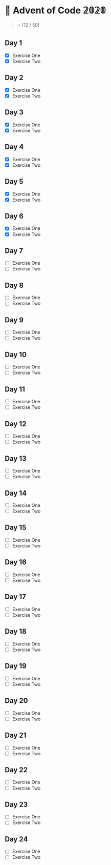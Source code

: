# 🎄 Advent of Code 𝟚𝟘𝟚𝟘

> ⭐ [12 / 50]

## Day 1

- [x] Exercise One
- [x] Exercise Two

## Day 2

- [x] Exercise One
- [x] Exercise Two

## Day 3

- [x] Exercise One
- [x] Exercise Two

## Day 4

- [x] Exercise One
- [x] Exercise Two

## Day 5

- [x] Exercise One
- [x] Exercise Two

## Day 6

- [x] Exercise One
- [x] Exercise Two

## Day 7

- [ ] Exercise One
- [ ] Exercise Two

## Day 8

- [ ] Exercise One
- [ ] Exercise Two

## Day 9

- [ ] Exercise One
- [ ] Exercise Two

## Day 10

- [ ] Exercise One
- [ ] Exercise Two

## Day 11

- [ ] Exercise One
- [ ] Exercise Two

## Day 12

- [ ] Exercise One
- [ ] Exercise Two

## Day 13

- [ ] Exercise One
- [ ] Exercise Two

## Day 14

- [ ] Exercise One
- [ ] Exercise Two

## Day 15

- [ ] Exercise One
- [ ] Exercise Two

## Day 16

- [ ] Exercise One
- [ ] Exercise Two

## Day 17

- [ ] Exercise One
- [ ] Exercise Two

## Day 18

- [ ] Exercise One
- [ ] Exercise Two

## Day 19

- [ ] Exercise One
- [ ] Exercise Two

## Day 20

- [ ] Exercise One
- [ ] Exercise Two

## Day 21

- [ ] Exercise One
- [ ] Exercise Two

## Day 22

- [ ] Exercise One
- [ ] Exercise Two

## Day 23

- [ ] Exercise One
- [ ] Exercise Two

## Day 24

- [ ] Exercise One
- [ ] Exercise Two
